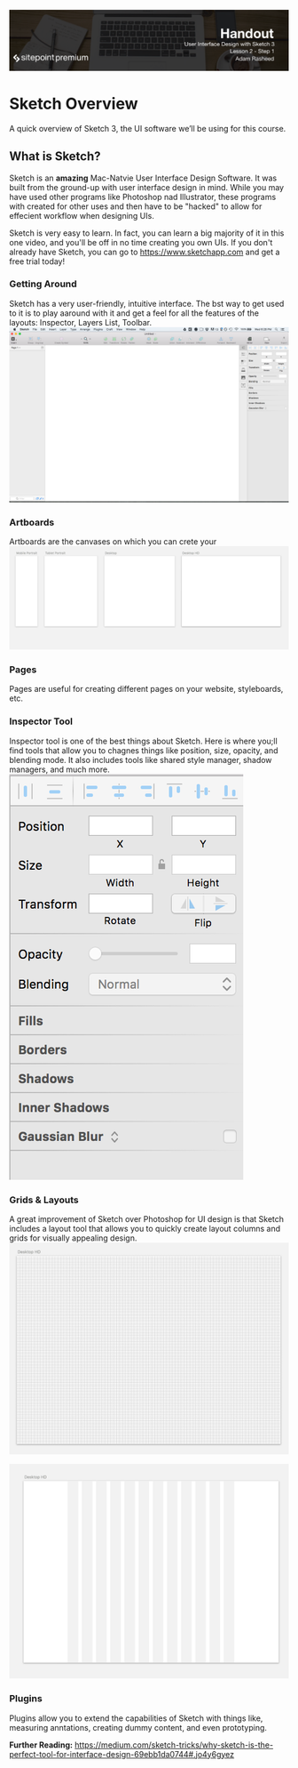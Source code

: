 ![](headings/2.1.png)

# Sketch Overview
A quick overview of Sketch 3, the UI software we’ll be using for this course.

## What is Sketch?
Sketch is an **amazing** Mac-Natvie User Interface Design Software. It was built from the ground-up with user interface design in mind. While you may have used other programs like Photoshop nad Illustrator, these programs with created for other uses and then have to be "hacked" to allow for effecient workflow when designing UIs. 

Sketch is very easy to learn. In fact, you can learn a big majority of it in this one video, and you'll be off in no time creating you own UIs. If you don't already have Sketch, you can go to https://www.sketchapp.com and get a free trial today!

### Getting Around
Sketch has a very user-friendly, intuitive interface. The bst way to get used to it is to play aaround with it and get a feel for all the features of the layouts: Inspector, Layers List, Toolbar.
![](2-1-Sketch-overview.png)

### Artboards
Artboards are the canvases on which you can crete your 
![](2-1-Artboards.png)

### Pages
Pages are useful for creating different pages on your website, styleboards, etc. 

### Inspector Tool
Inspector tool is one of the best things about Sketch. Here is where you;ll find tools that allow you to chagnes things like position, size, opacity, and blending mode. It also includes tools like shared style manager, shadow managers, and much more.
![](2-1-Inspector.png)

### Grids & Layouts
A great improvement of Sketch over Photoshop for UI design is that Sketch includes a layout tool that allows you to quickly create layout columns and grids for visually appealing design.
![Grids](2-1-Grid.png)

![](2-1-Layout.png)

### Plugins
Plugins allow you to extend the capabilities of Sketch with things like, measuring anntations, creating dummy content, and even prototyping. 

**Further Reading:** https://medium.com/sketch-tricks/why-sketch-is-the-perfect-tool-for-interface-design-69ebb1da0744#.jo4y6gyez

